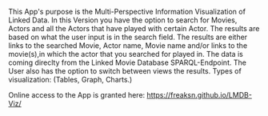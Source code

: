 This App's purpose is the Multi-Perspective Information Visualization of Linked Data.
In this Version you have the option to search for Movies, Actors and all the Actors that have played with certain Actor. 
The results are based on what the user input is in the search field. 
The results are either links to the searched Movie, Actor name, Movie name and/or links to the movie(s),in which the actor that you searched for played in. 
The data is coming direclty from the Linked Movie Database SPARQL-Endpoint.
The User also has the option to switch between views the results. Types of visualization: (Tables, Graph, Charts.)


Online access to the App is granted here: https://freaksn.github.io/LMDB-Viz/



